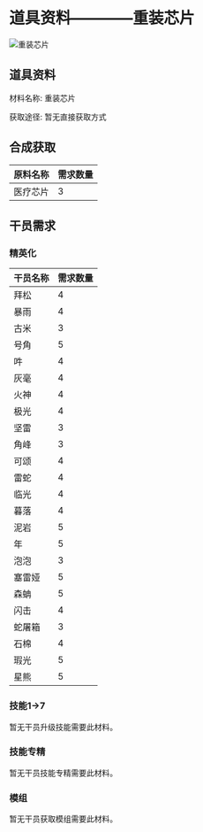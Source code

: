 # 道具资料————重装芯片

![重装芯片](./matIcons/重装芯片.png)

## 道具资料

材料名称: 重装芯片

获取途径: 暂无直接获取方式

## 合成获取

| 原料名称 | 需求数量  |
|---------|-----|
| 医疗芯片  |   3  |
## 干员需求

### 精英化
| 干员名称 | 需求数量  |
|---------|-----|
| 拜松  |   4  |
| 暴雨  |   4  |
| 古米  |   3  |
| 号角  |   5  |
| 吽  |   4  |
| 灰毫  |   4  |
| 火神  |   4  |
| 极光  |   4  |
| 坚雷  |   3  |
| 角峰  |   3  |
| 可颂  |   4  |
| 雷蛇  |   4  |
| 临光  |   4  |
| 暮落  |   4  |
| 泥岩  |   5  |
| 年  |   5  |
| 泡泡  |   3  |
| 塞雷娅  |   5  |
| 森蚺  |   5  |
| 闪击  |   4  |
| 蛇屠箱  |   3  |
| 石棉  |   4  |
| 瑕光  |   5  |
| 星熊  |   5  |

### 技能1→7
暂无干员升级技能需要此材料。

### 技能专精
暂无干员技能专精需要此材料。

### 模组
暂无干员获取模组需要此材料。
